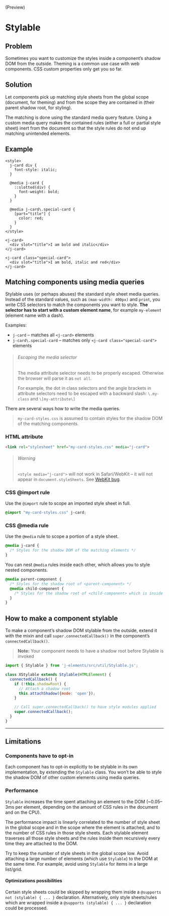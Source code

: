 <!--imports
/node_modules/j-elements/src/components/Card.js
-->

<maturity-badge preview>(Preview)</maturity-badge>

# Stylable

## Problem

Sometimes you want to customize the styles inside a component’s shadow DOM from the outside. Theming is a common use case with web components. CSS custom properties only get you so far.

## Solution

Let components pick up matching style sheets from the global scope (document, for theming) and from the scope they are contained in (their parent shadow root, for styling).

The matching is done using the standard media query feature. Using a custom media query makes the contained rules (either a full or partial style sheet) inert from the document so that the style rules do not end up matching unintended elements.

## Example

```html,live
<style>
  j-card div {
    font-style: italic;
  }

  @media j-card {
    ::slotted(div) {
      font-weight: bold;
    }
  }

  @media j-card\.special-card {
    [part="title"] {
      color: red;
    }
  }
</style>

<j-card>
  <div slot="title">I am bold and italic</div>
</j-card>

<j-card class="special-card">
  <div slot="title">I am bold, italic and red</div>
</j-card>
```

## Matching components using media queries

Stylable uses (or perhaps abuses) the standard style sheet media queries. Instead of the standard values, such as `(max-width: 400px)` and `print`, you write CSS selectors to match the components you want to style. **The selector has to start with a custom element name**, for example `my-element` (element name with a dash).

Examples:

- `j-card` – matches all `<j-card>` elements
- `j-card\.special-card` – matches only `<j-card class="special-card">` elements

> ###### Escaping the media selector
> The media attribute selector needs to be properly escaped. Otherwise the browser will parse it as `not all`.
>
> For example, the dot in class selectors and the angle brackets in attribute selectors need to be escaped with a backward slash: `\.my-class` and `\[my-attribute\]`

There are several ways how to write the media queries.

> `my-card-styles.css` is assumed to contain styles for the shadow DOM of the matching components.

### HTML attribute

```html
<link rel="stylesheet" href="my-card-styles.css" media="j-card">
```
> ###### Warning
> `<style media="j-card">` will not work in Safari/WebKit – it will not appear in `document.styleSheets`. See [WebKit bug](https://bugs.webkit.org/show_bug.cgi?id=203073).

### CSS @import rule

Use the `@import` rule to scope an imported style sheet in full.

```css
@import "my-card-styles.css" j-card;
```

### CSS @media rule

Use the `@media` rule to scope a portion of a style sheet.

```css
@media j-card {
  /* Styles for the shadow DOM of the matching elements */
}
```

You can nest `@media` rules inside each other, which allows you to style nested components.

```css
@media parent-component {
  /* Styles for the shadow root of <parent-component> */
  @media child-component {
    /* Styles for the shadow root of <child-component> which is inside the shadow root of <parent-component> */
  }
}
```

## How to make a component stylable

To make a component’s shadow DOM stylable from the outside, extend it with the mixin and call `super.connectedCallback()` in the component’s `connectedCallback()`.

> **Note:** Your component needs to have a shadow root before Stylable is invoked

```javascript
import { Stylable } from 'j-elements/src/util/Stylable.js';

class XStylable extends Stylable(HTMLElement) {
  connectedCallback() {
    if (!this.shadowRoot) {
      // Attach a shadow root
      this.attachShadow({mode: 'open'});
    }

    // Call super.connectedCallback() to have style modules applied
    super.connectedCallback();
  }
}
```

---

## Limitations

### Components have to opt-in
Each component has to opt-in explicitly to be stylable in its own implementation, by extending the `Stylable` class. You won’t be able to style the shadow DOM of other custom elements using media queries.

### Performance
`Stylable` increases the time spent attaching an element to the DOM (~0.05–3ms per element, depending on the amount of CSS rules in the document and on the CPU).

The performance impact is linearly correlated to the number of style sheet in the global scope and in the scope where the element is attached, and to the number of CSS rules in those style sheets. Each stylable element traverses all those style sheets and the rules inside them recursively every time they are attached to the DOM.

Try to keep the number of style sheets in the global scope low. Avoid attaching a large number of elements (which use `Stylable`) to the DOM at the same time. For example, avoid using `Stylable` for items in a large list/grid.

#### Optimizations possibilities

Certain style sheets could be skipped by wrapping them inside a `@supports not (stylable) { ... }` declaration. Alternatively, only style sheets/rules which are wrapped inside a `@supports (stylable) { ... }` declaration could be processed.
